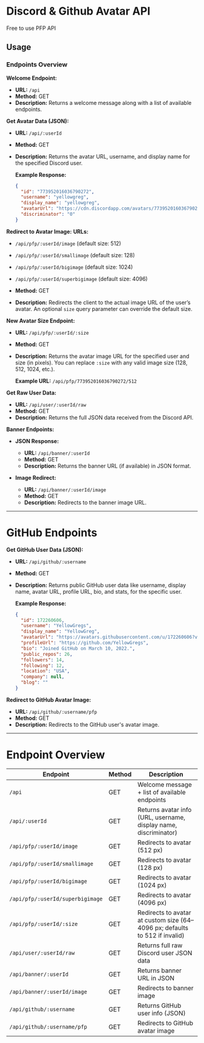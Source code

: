 # Discord & Github Avatar API

Free to use PFP API

## Usage

### Endpoints Overview

**Welcome Endpoint:**

* **URL:** `/api`
* **Method:** GET
* **Description:** Returns a welcome message along with a list of available endpoints.

**Get Avatar Data (JSON):**

* **URL:** `/api/:userId`
* **Method:** GET
* **Description:** Returns the avatar URL, username, and display name for the specified Discord user.

  **Example Response:**

  ```json
  {
    "id": "773952016036790272",
    "username": "yellowgreg",
    "display_name": "yellowgreg",
    "avatarUrl": "https://cdn.discordapp.com/avatars/773952016036790272/b34cae8e284c60807c1b880f52b988d8.png?size=512",
    "discriminator": "0"
  }
  ```

**Redirect to Avatar Image:**
**URLs:**

* `/api/pfp/:userId/image` (default size: 512)

* `/api/pfp/:userId/smallimage` (default size: 128)

* `/api/pfp/:userId/bigimage` (default size: 1024)

* `/api/pfp/:userId/superbigimage` (default size: 4096)

* **Method:** GET

* **Description:** Redirects the client to the actual image URL of the user’s avatar. An optional `size` query parameter can override the default size.

**New Avatar Size Endpoint:**

* **URL:** `/api/pfp/:userId/:size`
* **Method:** GET
* **Description:** Returns the avatar image URL for the specified user and size (in pixels). You can replace `:size` with any valid image size (128, 512, 1024, etc.).

  **Example URL:** `/api/pfp/773952016036790272/512`

**Get Raw User Data:**

* **URL:** `/api/user/:userId/raw`
* **Method:** GET
* **Description:** Returns the full JSON data received from the Discord API.

**Banner Endpoints:**

* **JSON Response:**

  * **URL:** `/api/banner/:userId`
  * **Method:** GET
  * **Description:** Returns the banner URL (if available) in JSON format.

* **Image Redirect:**

  * **URL:** `/api/banner/:userId/image`
  * **Method:** GET
  * **Description:** Redirects to the banner image URL.

---

# GitHub Endpoints

**Get GitHub User Data (JSON):**

* **URL:** `/api/github/:username`
* **Method:** GET
* **Description:** Returns public GitHub user data like username, display name, avatar URL, profile URL, bio, and stats, for the specific user.

  **Example Response:**

  ```json
  {
    "id": 172260606,
    "username": "YellowGregs",
    "display_name": "YellowGreg",
    "avatarUrl": "https://avatars.githubusercontent.com/u/172260606?v=4",
    "profileUrl": "https://github.com/YellowGregs",
    "bio": "Joined GitHub on March 10, 2022.",
    "public_repos": 26,
    "followers": 14,
    "following": 12,
    "location": "USA",
    "company": null,
    "blog": ""
  }
  ```

**Redirect to GitHub Avatar Image:**

* **URL:** `/api/github/:username/pfp`
* **Method:** GET
* **Description:** Redirects to the GitHub user's avatar image.

---

# Endpoint Overview

| Endpoint                         | Method | Description                                                                 |
| -------------------------------- | ------ | --------------------------------------------------------------------------- |
| `/api`                           | GET    | Welcome message + list of available endpoints                               |
| `/api/:userId`                   | GET    | Returns avatar info (URL, username, display name, discriminator)            |
| `/api/pfp/:userId/image`         | GET    | Redirects to avatar (512 px)                                                |
| `/api/pfp/:userId/smallimage`    | GET    | Redirects to avatar (128 px)                                                |
| `/api/pfp/:userId/bigimage`      | GET    | Redirects to avatar (1024 px)                                               |
| `/api/pfp/:userId/superbigimage` | GET    | Redirects to avatar (4096 px)                                               |
| `/api/pfp/:userId/:size`         | GET    | Redirects to avatar at custom size (64–4096 px; defaults to 512 if invalid) |
| `/api/user/:userId/raw`          | GET    | Returns full raw Discord user JSON data                                     |
| `/api/banner/:userId`            | GET    | Returns banner URL in JSON                                                  |
| `/api/banner/:userId/image`      | GET    | Redirects to banner image                                                   |
| `/api/github/:username`          | GET    | Returns GitHub user info (JSON)                                             |
| `/api/github/:username/pfp`      | GET    | Redirects to GitHub avatar image                                            |
